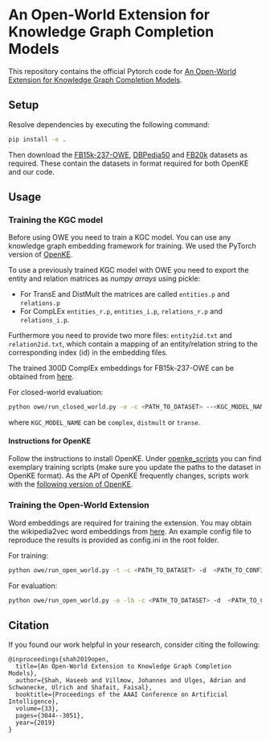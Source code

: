 # An Open-World Extension for Knowledge Graph Completion Models
This repository contains the official Pytorch code for [An Open-World Extension for Knowledge Graph Completion Models](https://aaai.org/ojs/index.php/AAAI/article/view/4162).

## Setup

Resolve dependencies by executing the following command:
```bash
pip install -e .
```

Then download the
[FB15k-237-OWE](https://github.com/haseebs/haseebs.github.io/raw/master/assets/FB15k-237-OWE.zip), 
[DBPedia50](https://github.com/haseebs/haseebs.github.io/raw/master/assets/dbpedia50.zip) and
[FB20k](https://github.com/haseebs/haseebs.github.io/raw/master/assets/FB20K_preprocessed.zip) datasets as
required. These contain the datasets in format required for both OpenKE
and our code.

## Usage
### Training the KGC model

Before using OWE you need to train a KGC model. You can use any knowledge graph embedding framework for training. 
We used the PyTorch version of [OpenKE](https://github.com/thunlp/OpenKE/tree/OpenKE-PyTorch).  

To use a previously trained KGC model with OWE you need to export the entity and relation matrices as 
*numpy arrays* using pickle:
 - For TransE and DistMult the matrices are called `entities.p` and `relations.p`
 - For CompLEx `entities_r.p`, `entities_i.p`, `relations_r.p` and `relations_i.p`.  

Furthermore you need to provide two more files: `entity2id.txt` and `relation2id.txt`, which contain a mapping
of an entity/relation string to the corresponding index (id) in the embedding files.

The trained 300D ComplEx embeddings for FB15k-237-OWE can be obtained from [here](https://github.com/haseebs/haseebs.github.io/raw/master/assets/FB15k-237-OWE-closed-world-embeddings.zip).

For closed-world evaluation:
```bash
python owe/run_closed_world.py -e -c <PATH_TO_DATASET> --<KGC_MODEL_NAME> <PATH_TO_KGC_EMBEDDINGS>
```
where `KGC_MODEL_NAME` can be `complex`, `distmult` or `transe`.

#### Instructions for OpenKE

Follow the instructions to install OpenKE. Under [openke_scripts](openke_scripts/) you can find exemplary training scripts (make sure you update the paths to the dataset in OpenKE format). As the API of OpenKE frequently changes, scripts work with the 
[following version of OpenKE](https://github.com/thunlp/OpenKE/tree/0a55399b3e800bc779582c4784cac96f00230fd8).

### Training the Open-World Extension

Word embeddings are required for training the extension. You may obtain the wikipedia2vec word embeddings from [here](https://wikipedia2vec.github.io/wikipedia2vec/pretrained/). 
An example config file to reproduce the results is provided as config.ini in the root folder.

For training:
```bash
python owe/run_open_world.py -t -c <PATH_TO_DATASET> -d  <PATH_TO_CONFIG_AND_OUTPUT_DIR> --<KGC_MODEL_NAME> <PATH_TO_KGC_EMBEDDINGS>
```

For evaluation:
```bash
python owe/run_open_world.py -e -lb -c <PATH_TO_DATASET> -d  <PATH_TO_CONFIG_AND_OUTPUT_DIR> --<KGC_MODEL_NAME> <PATH_TO_KGC_EMBEDDINGS>
```

## Citation
If you found our work helpful in your research, consider citing the following:
```
@inproceedings{shah2019open,
  title={An Open-World Extension to Knowledge Graph Completion Models},
  author={Shah, Haseeb and Villmow, Johannes and Ulges, Adrian and Schwanecke, Ulrich and Shafait, Faisal},
  booktitle={Proceedings of the AAAI Conference on Artificial Intelligence},
  volume={33},
  pages={3044--3051},
  year={2019}
}
```
